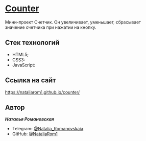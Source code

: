 # [Counter](https://nataliarom1.github.io/counter/)

Мини-проект Счетчик. Он увеличивает, уменьшает, сбрасывает значение счетчика при нажатии на кнопку.

## **Стек технологий**

- HTML5;
- CSS3:
- JavaScript:

## **Ссылка на сайт**

https://nataliarom1.github.io/counter/

## **Автор**

**_Наталья Романовская_**

- Telegram: [@Natalia_Romanovskaia](https://t.me/Natalia_Romanovskaia)
- GitHub: [@NataliaRom1](https://github.com/NataliaRom1)



